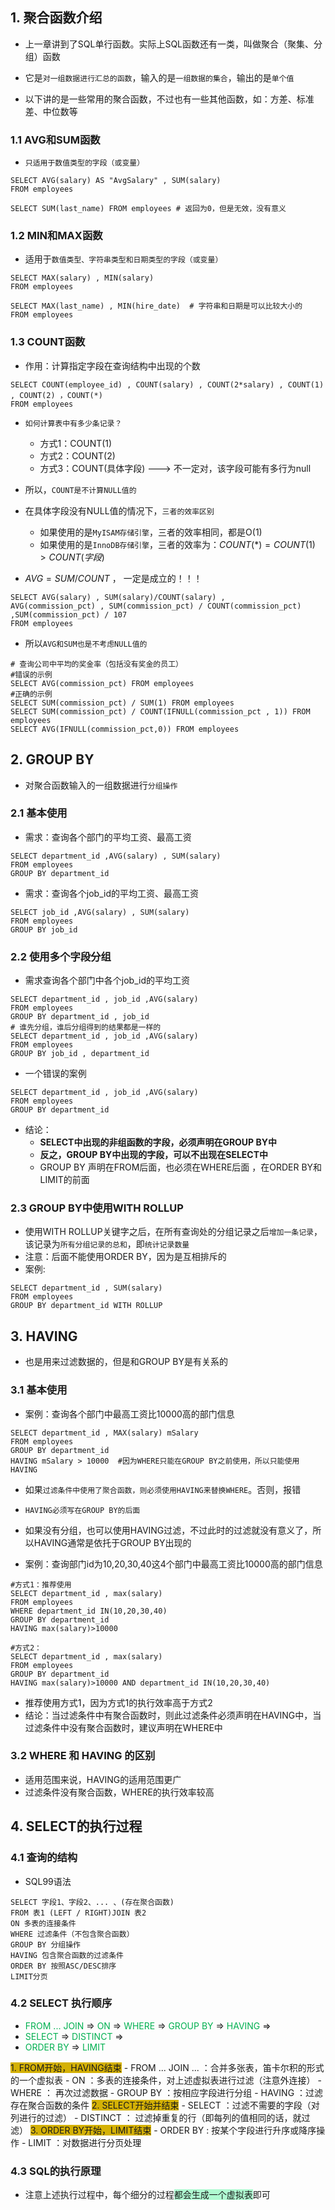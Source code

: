 
## 1. 聚合函数介绍

- 上一章讲到了SQL单行函数。实际上SQL函数还有一类，叫做聚合（聚集、分组）函数
- 它是`对一组数据进行汇总的函数`，输入的是`一组数据的集合`，输出的是`单个值`

- 以下讲的是一些常用的聚合函数，不过也有一些其他函数，如：方差、标准差、中位数等

### 1.1 AVG和SUM函数

- `只适用于数值类型的字段（或变量）`

```mysql
SELECT AVG(salary) AS "AvgSalary" , SUM(salary)
FROM employees

SELECT SUM(last_name) FROM employees # 返回为0，但是无效，没有意义
```

### 1.2 MIN和MAX函数

- 适用于`数值类型、字符串类型和日期类型的字段（或变量）`

```mysql
SELECT MAX(salary) , MIN(salary)
FROM employees

SELECT MAX(last_name) , MIN(hire_date)	# 字符串和日期是可以比较大小的
FROM employees
```

### 1.3 COUNT函数

- 作用：计算指定字段在查询结构中出现的个数

```mysql
SELECT COUNT(employee_id) , COUNT(salary) , COUNT(2*salary) , COUNT(1) , COUNT(2) ，COUNT(*)
FROM employees
```
- `如何计算表中有多少条记录？`
	- 方式1：COUNT(1)
	- 方式2：COUNT(2)
	- 方式3：COUNT(具体字段) ---> 不一定对，该字段可能有多行为null
- 所以，`COUNT是不计算NULL值的`
- 在具体字段没有NULL值的情况下，`三者的效率区别`
	- 如果使用的是`MyISAM存储引擎`，三者的效率相同，都是O(1)
	- 如果使用的是`InnoDB存储引擎`，三者的效率为：$COUNT(*) = COUNT(1) > COUNT(字段)$
	
- $AVG = SUM / COUNT$ ， 一定是成立的！！！
```mysql
SELECT AVG(salary) , SUM(salary)/COUNT(salary) ,
AVG(commission_pct) , SUM(commission_pct) / COUNT(commission_pct) ,SUM(commission_pct) / 107
FROM employees
```

- 所以`AVG和SUM也是不考虑NULL值的`

```mysql
# 查询公司中平均的奖金率（包括没有奖金的员工）
#错误的示例
SELECT AVG(commission_pct) FROM employees
#正确的示例
SELECT SUM(commission_pct) / SUM(1) FROM employees
SELECT SUM(commission_pct) / COUNT(IFNULL(commission_pct , 1)) FROM employees
SELECT AVG(IFNULL(commission_pct,0)) FROM employees
```

## 2. GROUP BY

- 对聚合函数输入的一组数据进行`分组操作`

### 2.1 基本使用

- 需求：查询各个部门的平均工资、最高工资
```mysql
SELECT department_id ,AVG(salary) , SUM(salary)
FROM employees
GROUP BY department_id
```

- 需求：查询各个job_id的平均工资、最高工资
```mysql
SELECT job_id ,AVG(salary) , SUM(salary)
FROM employees
GROUP BY job_id
```

### 2.2 使用多个字段分组

- 需求查询各个部门中各个job_id的平均工资
```mysql
SELECT department_id , job_id ,AVG(salary) 
FROM employees
GROUP BY department_id , job_id
# 谁先分组，谁后分组得到的结果都是一样的
SELECT department_id , job_id ,AVG(salary) 
FROM employees
GROUP BY job_id , department_id
```

- 一个错误的案例
```mysql
SELECT department_id , job_id ,AVG(salary) 
FROM employees
GROUP BY department_id 
```
- 结论：
	- **SELECT中出现的非组函数的字段，必须声明在GROUP BY中**
	- **反之，GROUP BY中出现的字段，可以不出现在SELECT中**
	- GROUP BY 声明在FROM后面，也必须在WHERE后面 ，在ORDER BY和LIMIT的前面

### 2.3 GROUP BY中使用WITH ROLLUP

- 使用WITH ROLLUP关键字之后，在所有查询处的分组记录之后`增加一条记录`，该记录为`所有分组记录的总和`，即`统计记录数量`
- 注意：后面不能使用ORDER BY，因为是互相排斥的
- 案例:
```mysql 
SELECT department_id , SUM(salary)
FROM employees
GROUP BY department_id WITH ROLLUP
```

## 3. HAVING

- 也是用来过滤数据的，但是和GROUP BY是有关系的

### 3.1 基本使用

- 案例：查询各个部门中最高工资比10000高的部门信息
```mysql
SELECT department_id , MAX(salary) mSalary
FROM employees
GROUP BY department_id
HAVING mSalary > 10000	#因为WHERE只能在GROUP BY之前使用，所以只能使用HAVING
```
- 如果`过滤条件中使用了聚合函数，则必须使用HAVING来替换WHERE`。否则，报错
- `HAVING必须写在GROUP BY的后面`
- 如果没有分组，也可以使用HAVING过滤，不过此时的过滤就没有意义了，所以HAVING通常是依托于GROUP BY出现的

- 案例：查询部门id为10,20,30,40这4个部门中最高工资比10000高的部门信息
```mysql
#方式1：推荐使用
SELECT department_id , max(salary)
FROM employees
WHERE department_id IN(10,20,30,40)
GROUP BY department_id
HAVING max(salary)>10000

#方式2：
SELECT department_id , max(salary)
FROM employees
GROUP BY department_id
HAVING max(salary)>10000 AND department_id IN(10,20,30,40)
```

- 推荐使用方式1，因为方式1的执行效率高于方式2
- 结论：当过滤条件中有聚合函数时，则此过滤条件必须声明在HAVING中，当过滤条件中没有聚合函数时，建议声明在WHERE中


### 3.2 WHERE 和 HAVING 的区别

- 适用范围来说，HAVING的适用范围更广
- 过滤条件没有聚合函数，WHERE的执行效率较高

## 4. SELECT的执行过程

### 4.1 查询的结构

- SQL99语法
```mysql
SELECT 字段1、字段2、... 、(存在聚合函数)
FROM 表1 (LEFT / RIGHT)JOIN 表2
ON 多表的连接条件
WHERE 过滤条件（不包含聚合函数）
GROUP BY 分组操作
HAVING 包含聚合函数的过滤条件
ORDER BY 按照ASC/DESC排序
LIMIT分页
```

### 4.2 SELECT 执行顺序

- <font color="#00b050">FROM ... JOIN</font> $\Longrightarrow$ <font color="#00b050">ON</font> $\Longrightarrow$ <font color="#00b050">WHERE</font> $\Longrightarrow$ <font color="#00b050">GROUP BY</font> $\Longrightarrow$ <font color="#00b050">HAVING</font> $\Longrightarrow$
- <font color="#00b050">SELECT</font> $\Longrightarrow$ <font color="#00b050">DISTINCT</font> $\Longrightarrow$ 
- <font color="#00b050">ORDER BY</font> $\Longrightarrow$ <font color="#00b050">LIMIT</font>

<span style="background:#d4b106">1. FROM开始，HAVING结束</span>
	- FROM ... JOIN ... ：合并多张表，笛卡尔积的形式的一个虚拟表
	- ON ：多表的连接条件，对上述虚拟表进行过滤（注意外连接）
	- WHERE ： 再次过滤数据
	- GROUP BY ：按相应字段进行分组
	- HAVING ：过滤存在聚合函数的条件
<span style="background:#d4b106">2. SELECT开始并结束</span> 
	- SELECT ：过滤不需要的字段（对列进行的过滤）
	- DISTINCT ： 过滤掉重复的行（即每列的值相同的话，就过滤）
<span style="background:#d4b106">3. ORDER BY开始，LIMIT结束</span>
	- ORDER BY : 按某个字段进行升序或降序操作
	- LIMIT ：对数据进行分页处理

### 4.3 SQL的执行原理

- 注意上述执行过程中，每个细分的过程<span style="background:#affad1">都会生成一个虚拟表</span>即可

